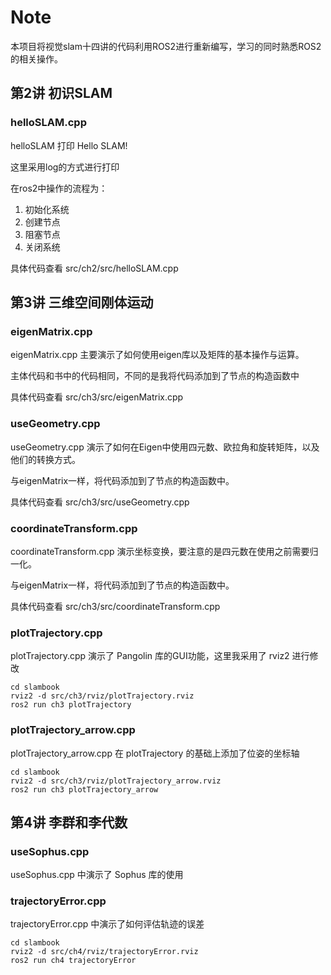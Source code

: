 # Note 
本项目将视觉slam十四讲的代码利用ROS2进行重新编写，学习的同时熟悉ROS2的相关操作。

## 第2讲 初识SLAM

### helloSLAM.cpp

helloSLAM 打印 Hello SLAM!

这里采用log的方式进行打印

在ros2中操作的流程为：

1. 初始化系统
2. 创建节点
3. 阻塞节点
4. 关闭系统

具体代码查看 src/ch2/src/helloSLAM.cpp

## 第3讲 三维空间刚体运动

### eigenMatrix.cpp

eigenMatrix.cpp 主要演示了如何使用eigen库以及矩阵的基本操作与运算。

主体代码和书中的代码相同，不同的是我将代码添加到了节点的构造函数中

具体代码查看 src/ch3/src/eigenMatrix.cpp

### useGeometry.cpp

useGeometry.cpp 演示了如何在Eigen中使用四元数、欧拉角和旋转矩阵，以及他们的转换方式。

与eigenMatrix一样，将代码添加到了节点的构造函数中。

具体代码查看 src/ch3/src/useGeometry.cpp

### coordinateTransform.cpp

coordinateTransform.cpp 演示坐标变换，要注意的是四元数在使用之前需要归一化。

与eigenMatrix一样，将代码添加到了节点的构造函数中。

具体代码查看 src/ch3/src/coordinateTransform.cpp

### plotTrajectory.cpp

plotTrajectory.cpp 演示了 Pangolin 库的GUI功能，这里我采用了 rviz2 进行修改

```shell
cd slambook
rviz2 -d src/ch3/rviz/plotTrajectory.rviz
ros2 run ch3 plotTrajectory
```

### plotTrajectory_arrow.cpp

plotTrajectory_arrow.cpp 在 plotTrajectory 的基础上添加了位姿的坐标轴

```shell
cd slambook
rviz2 -d src/ch3/rviz/plotTrajectory_arrow.rviz
ros2 run ch3 plotTrajectory_arrow
```

## 第4讲 李群和李代数

### useSophus.cpp

useSophus.cpp 中演示了 Sophus 库的使用

### trajectoryError.cpp

trajectoryError.cpp 中演示了如何评估轨迹的误差

```shell
cd slambook
rviz2 -d src/ch4/rviz/trajectoryError.rviz
ros2 run ch4 trajectoryError
```
